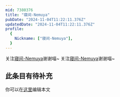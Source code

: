 ```yaml
---
mid: 7380376
title: "寝间-Nemuya"
pubDate: "2024-11-04T11:22:11.376Z"
updatedDate: "2024-11-04T11:22:11.376Z"
profile:
  {
    Nickname: ["寝间-Nemuya"],
  }
---
```


关注[寝间-Nemuya](https://space.bilibili.com/7380376)谢谢喵~ 关注[寝间-Nemuya](https://space.bilibili.com/7380376)谢谢喵~

## 此条目有待补充
你可以在[这里](https://github.com/Yuhanawa/VTuber.ICU/edit/master/src/content/v/寝间-Nemuya/index.md)编辑本文
